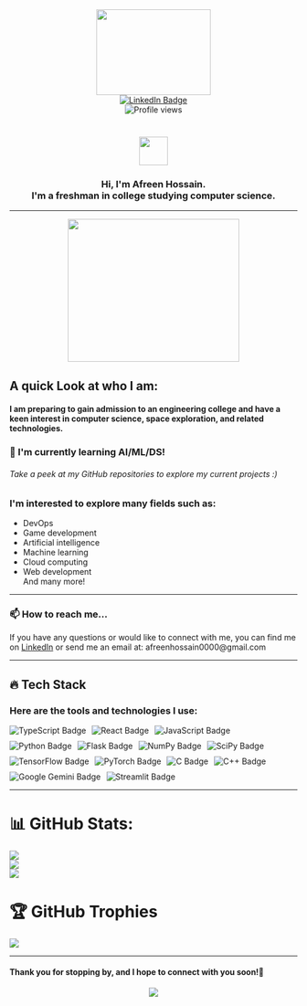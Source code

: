 <div id="header" align="center">
  <img src="https://media3.giphy.com/media/2IudUHdI075HL02Pkk/giphy.gif?cid=ecf05e47maqv4w0psn62ws6zfkb7lc2phr01zxxsk93gc6ul&rid=giphy.gif&ct=g" width="200" height= "150"/>
  <div id="badges">
  <a href="https://www.linkedin.com/in/afreen007/">
    <img src="https://img.shields.io/badge/LinkedIn-blue?style=for-the-badge&logo=linkedin&logoColor=white" alt="LinkedIn Badge"/>
  </a>
</div>
  <img src="https://komarev.com/ghpvc/?username=AfreenInnovates&style=flat-square&color=blue" alt="Profile views"/>
<h1>
   <img src="https://media.giphy.com/media/hvRJCLFzcasrR4ia7z/giphy.gif" width="50px" height="50px"/>
</h1>
  <h3> Hi, I'm Afreen Hossain. 
  <br>I'm a freshman in college studying computer science.</h3>
<hr>
<div align="center">
 <img src="https://media1.giphy.com/media/ve43TyDQ3B4me7d22z/giphy.gif?cid=ecf05e47qinci6110r8xey5ai53mc2ena9u1g05gn16lcc1u&rid=giphy.gif&ct=g" width="300" height="250"/> <br>
</div>
</div>
<div id="about-me"><h2>A quick Look at who I am:</h2>
 <h4>I am preparing to gain admission to an engineering college and have a keen interest in computer science, space exploration, and related technologies.</h4>
  <h3>🌱 I'm currently learning AI/ML/DS!</h3><h6>Take a peek at my GitHub repositories to explore my current projects :)</h6>
  <h3>I'm interested to explore many fields such as:</h3>
    <ul>
      <li>DevOps</li>
      <li>Game development</li>
      <li>Artificial intelligence</li>
      <li>Machine learning</li>
      <li>Cloud computing</li>
      <li>Web development</li>
      And many more!
    </ul>

 <hr>
<div class="section">
      <h3>📫 How to reach me...</h3>
      <p>If you have any questions or would like to connect with me, you can find me on <a href="https://www.linkedin.com/in/hossain-afreen/">LinkedIn</a> or send me an email at: afreenhossain0000@gmail.com</p><hr>
    </div>
  
<div class="section">
    <h2>🔥 Tech Stack</h2>
    <h3>Here are the tools and technologies I use:</h3>
    <div style="display: flex; flex-wrap: wrap; gap: 10px;">
        <img src="https://img.shields.io/badge/TypeScript-007acc?style=for-the-badge&logo=typescript&logoColor=white" alt="TypeScript Badge"/>
        <img src="https://img.shields.io/badge/React-61dafb?style=for-the-badge&logo=react&logoColor=white" alt="React Badge"/>
        <img src="https://img.shields.io/badge/JavaScript-f7df1e?style=for-the-badge&logo=javascript&logoColor=black" alt="JavaScript Badge"/>
        <img src="https://img.shields.io/badge/Python-3776ab?style=for-the-badge&logo=python&logoColor=white" alt="Python Badge"/>
        <img src="https://img.shields.io/badge/Flask-000000?style=for-the-badge&logo=flask&logoColor=white" alt="Flask Badge"/>
        <img src="https://img.shields.io/badge/NumPy-013243?style=for-the-badge&logo=numpy&logoColor=white" alt="NumPy Badge"/>
        <img src="https://img.shields.io/badge/SciPy-8ca0d7?style=for-the-badge&logo=scipy&logoColor=white" alt="SciPy Badge"/>
        <img src="https://img.shields.io/badge/TensorFlow-ff6f00?style=for-the-badge&logo=tensorflow&logoColor=white" alt="TensorFlow Badge"/>
        <img src="https://img.shields.io/badge/PyTorch-ee4c2c?style=for-the-badge&logo=pytorch&logoColor=white" alt="PyTorch Badge"/>
        <img src="https://img.shields.io/badge/C-00599c?style=for-the-badge&logo=c&logoColor=white" alt="C Badge"/>
        <img src="https://img.shields.io/badge/C++-00599c?style=for-the-badge&logo=c%2B%2B&logoColor=white" alt="C++ Badge"/>
        <img src="https://img.shields.io/badge/Gemini-4285f4?style=for-the-badge&logo=google&logoColor=white" alt="Google Gemini Badge"/>
        <img src="https://img.shields.io/badge/Streamlit-ff4b4b?style=for-the-badge&logo=streamlit&logoColor=white" alt="Streamlit Badge"/>
    </div>
</div>


<hr>

# 📊 GitHub Stats:
![](https://github-readme-stats.vercel.app/api?username=AfreenInnovates&theme=gotham&hide_border=false&include_all_commits=true&count_private=true)<br/>
![](https://github-readme-streak-stats.herokuapp.com/?user=AfreenInnovates&theme=gotham&hide_border=false)<br/>
![](https://github-readme-stats.vercel.app/api/top-langs/?username=AfreenInnovates&theme=gotham&hide_border=false&include_all_commits=true&count_private=true&layout=compact)

# 🏆 GitHub Trophies
![](https://github-profile-trophy.vercel.app/?username=AfreenInnovates&theme=radical&no-frame=false&no-bg=false&margin-w=4)

<hr>
<h4>Thank you for stopping by, and I hope to connect with you soon!🙂 </h4>

<p align="center">
  <img src="https://capsule-render.vercel.app/api?type=waving&color=gradient&height=90&section=footer"/>
</p>

 
 
   
